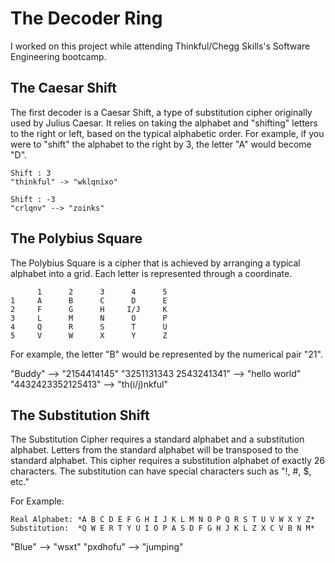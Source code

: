 # The Decoder Ring
I worked on this project while attending Thinkful/Chegg Skills's Software Engineering bootcamp.

## The Caesar Shift
The first decoder is a Caesar Shift, a type of substitution cipher originally used by Julius Caesar. 
It relies on taking the alphabet and "shifting" letters to the right or left, based on the typical alphabetic order.
For example, if you were to "shift" the alphabet to the right by 3, the letter "A" would become "D".
```
Shift : 3
"thinkful" -> "wklqnixo"
```
```
Shift : -3
"crlqnv" --> "zoinks"
```

## The Polybius Square
The Polybius Square is a cipher that is achieved by arranging a typical alphabet into a grid. 
Each letter is represented through a coordinate. 
```
      1      2      3      4      5 
1     A      B      C      D      E
2     F      G      H     I/J     K
3     L      M      N      O      P
4     Q      R      S      T      U
5     V      W      X      Y      Z    
```
For example, the letter "B" would be represented by the numerical pair "21".

"Buddy"  --> "2154414145"
"3251131343 2543241341" --> "hello world"
"4432423352125413" --> "th(i/j)nkful"

## The Substitution Shift

The Substitution Cipher requires a standard alphabet and a substitution alphabet. 
Letters from the standard alphabet will be transposed to the standard alphabet. 
This cipher requires a substitution alphabet of exactly 26 characters.
The substitution can have special characters such as "!, #, $, etc."

For Example: 
```
Real Alphabet: *A B C D E F G H I J K L M N O P Q R S T U V W X Y Z*
Substitution:  *Q W E R T Y U I O P A S D F G H J K L Z X C V B N M*
```
"Blue" --> "wsxt"
"pxdhofu" --> "jumping"

